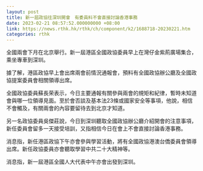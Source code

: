 ```yaml
---
layout: post
title: 新一屆政協往深圳開會　有委員料不會直接討論香港事務
date: 2023-02-21 08:57:52.000000000 +08:00
link: https://news.rthk.hk/rthk/ch/component/k2/1688718-20230221.htm
categories: rthk
---
```


全國兩會下月在北京舉行。新一屆港區全國政協委員早上在灣仔金紫荊廣場集合，乘坐專車到深圳。

據了解，港區政協早上會出席兩會前情況通報會，預料有全國政協辦公廳及全國政協提案委員會相關領導出席。

全國政協委員蘇長荣表示，今日主要通報有關參與兩會的規矩和紀律，暫時未知道會與哪一位領導見面。至於會否談及基本法23條或國家安全等事項，他說，相信不會觸及，有關兩會的內容要留待去到北京才知道。

另一名政協委員吳傑莊說，今日到深圳聽取全國政協辦公廳介紹開會的注意事項，新任委員會留多一天接受培訓，又指相信今日在會上不會直接討論香港事務。

消息指，新任港區政協下午亦會參與學習活動，將有全國政協港澳台僑委員會領導出席。新任政協委員亦會聽取學習中共二十大精神等。

消息指，新一屆港區全國人大代表中午亦會出發到深圳。
